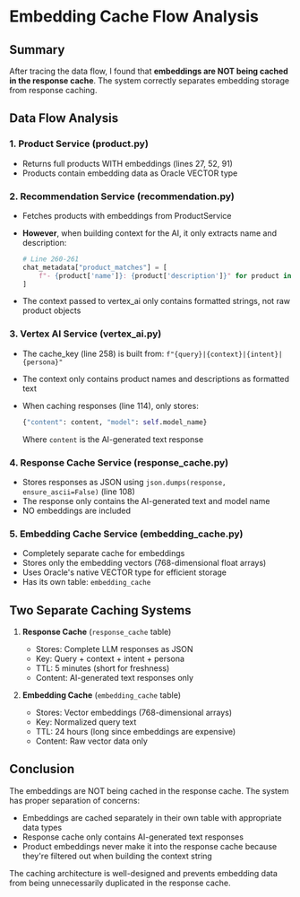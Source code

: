 # Embedding Cache Flow Analysis

## Summary

After tracing the data flow, I found that **embeddings are NOT being cached in the response cache**. The system correctly separates embedding storage from response caching.

## Data Flow Analysis

### 1. Product Service (product.py)

- Returns full products WITH embeddings (lines 27, 52, 91)
- Products contain embedding data as Oracle VECTOR type

### 2. Recommendation Service (recommendation.py)

- Fetches products with embeddings from ProductService
- **However**, when building context for the AI, it only extracts name and description:

  ```python
  # Line 260-261
  chat_metadata["product_matches"] = [
      f"- {product['name']}: {product['description']}" for product in similar_products
  ]
  ```

- The context passed to vertex_ai only contains formatted strings, not raw product objects

### 3. Vertex AI Service (vertex_ai.py)

- The cache_key (line 258) is built from: `f"{query}|{context}|{intent}|{persona}"`
- The context only contains product names and descriptions as formatted text
- When caching responses (line 114), only stores:

  ```python
  {"content": content, "model": self.model_name}
  ```

  Where `content` is the AI-generated text response

### 4. Response Cache Service (response_cache.py)

- Stores responses as JSON using `json.dumps(response, ensure_ascii=False)` (line 108)
- The response only contains the AI-generated text and model name
- NO embeddings are included

### 5. Embedding Cache Service (embedding_cache.py)

- Completely separate cache for embeddings
- Stores only the embedding vectors (768-dimensional float arrays)
- Uses Oracle's native VECTOR type for efficient storage
- Has its own table: `embedding_cache`

## Two Separate Caching Systems

1. **Response Cache** (`response_cache` table)
   - Stores: Complete LLM responses as JSON
   - Key: Query + context + intent + persona
   - TTL: 5 minutes (short for freshness)
   - Content: AI-generated text responses only

2. **Embedding Cache** (`embedding_cache` table)
   - Stores: Vector embeddings (768-dimensional arrays)
   - Key: Normalized query text
   - TTL: 24 hours (long since embeddings are expensive)
   - Content: Raw vector data only

## Conclusion

The embeddings are NOT being cached in the response cache. The system has proper separation of concerns:

- Embeddings are cached separately in their own table with appropriate data types
- Response cache only contains AI-generated text responses
- Product embeddings never make it into the response cache because they're filtered out when building the context string

The caching architecture is well-designed and prevents embedding data from being unnecessarily duplicated in the response cache.
